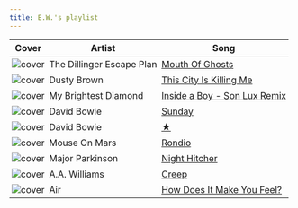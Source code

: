 ```yaml
---
title: E.W.'s playlist
---
```


<style>
tbody td {
    text-justify: none;
    vertical-align: middle;
    padding: 0.25rem;
}
tbody td img {
    max-width: 100px;
    display: block;
    margin: 0;
}
</style>

Cover | Artist | Song
---|---|---
![cover](https://i.scdn.co/image/ab67616d0000b273c2b0ced8518ed8905e48c650) | The Dillinger Escape Plan | [Mouth Of Ghosts](https://open.spotify.com/track/0Le202Yj1zphNm3QyfN1sB)
![cover](https://i.scdn.co/image/ab67616d0000b2736f3c3c8c677633eddf0517d6) | Dusty Brown | [This City Is Killing Me](https://open.spotify.com/track/1sIVrEY8WNhQNpON9BmXTd)
![cover](https://i.scdn.co/image/ab67616d0000b273f357d76f2115ee6c04a04115) | My Brightest Diamond | [Inside a Boy - Son Lux Remix](https://open.spotify.com/track/5eQHx8RwnLJa7oNFza9GiO)
![cover](https://i.scdn.co/image/ab67616d0000b27324cc00502a6537372d4dc094) | David Bowie | [Sunday](https://open.spotify.com/track/4RlYcmB89aA2rAMMKwPWEp)
![cover](https://i.scdn.co/image/ab67616d0000b27375e0938c9526221ab720574b) | David Bowie | [★](https://open.spotify.com/track/1Xb5UAKg5OdTHkg48FdQou)
![cover](https://i.scdn.co/image/ab67616d0000b2738e50b79439a7a5963ab226f9) | Mouse On Mars | [Rondio](https://open.spotify.com/track/4DNw5Ngrz7o3LGgrKAhxOx)
![cover](https://i.scdn.co/image/ab67616d0000b273ef109e61905d6cce5d229a86) | Major Parkinson | [Night Hitcher](https://open.spotify.com/track/02rInvPDZSn2YWzIJGRjHL)
![cover](https://i.scdn.co/image/ab67616d0000b273c2b01e139502cd7fe1538eb0) | A.A. Williams | [Creep](https://open.spotify.com/track/1tDAUwBTlU7aBYWvbdB1Ob)
![cover](https://i.scdn.co/image/ab67616d0000b2735c2d2f43471655dbbf3d6284) | Air | [How Does It Make You Feel?](https://open.spotify.com/track/4IoqGTH2D6zMrGzg9gW0DL)
